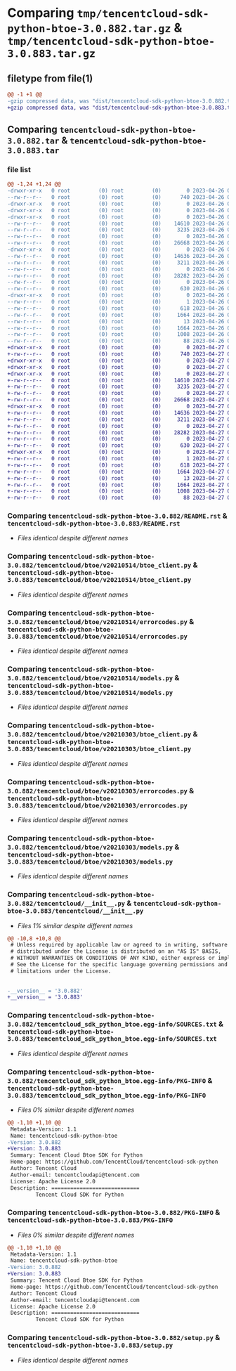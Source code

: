 # Comparing `tmp/tencentcloud-sdk-python-btoe-3.0.882.tar.gz` & `tmp/tencentcloud-sdk-python-btoe-3.0.883.tar.gz`

## filetype from file(1)

```diff
@@ -1 +1 @@
-gzip compressed data, was "dist/tencentcloud-sdk-python-btoe-3.0.882.tar", last modified: Wed Apr 26 02:54:02 2023, max compression
+gzip compressed data, was "dist/tencentcloud-sdk-python-btoe-3.0.883.tar", last modified: Thu Apr 27 00:19:08 2023, max compression
```

## Comparing `tencentcloud-sdk-python-btoe-3.0.882.tar` & `tencentcloud-sdk-python-btoe-3.0.883.tar`

### file list

```diff
@@ -1,24 +1,24 @@
-drwxr-xr-x   0 root         (0) root         (0)        0 2023-04-26 02:54:02.000000 tencentcloud-sdk-python-btoe-3.0.882/
--rw-r--r--   0 root         (0) root         (0)      740 2023-04-26 02:54:02.000000 tencentcloud-sdk-python-btoe-3.0.882/README.rst
-drwxr-xr-x   0 root         (0) root         (0)        0 2023-04-26 02:54:02.000000 tencentcloud-sdk-python-btoe-3.0.882/tencentcloud/
-drwxr-xr-x   0 root         (0) root         (0)        0 2023-04-26 02:54:02.000000 tencentcloud-sdk-python-btoe-3.0.882/tencentcloud/btoe/
-drwxr-xr-x   0 root         (0) root         (0)        0 2023-04-26 02:54:02.000000 tencentcloud-sdk-python-btoe-3.0.882/tencentcloud/btoe/v20210514/
--rw-r--r--   0 root         (0) root         (0)    14610 2023-04-26 02:54:02.000000 tencentcloud-sdk-python-btoe-3.0.882/tencentcloud/btoe/v20210514/btoe_client.py
--rw-r--r--   0 root         (0) root         (0)     3235 2023-04-26 02:54:02.000000 tencentcloud-sdk-python-btoe-3.0.882/tencentcloud/btoe/v20210514/errorcodes.py
--rw-r--r--   0 root         (0) root         (0)        0 2023-04-26 02:54:02.000000 tencentcloud-sdk-python-btoe-3.0.882/tencentcloud/btoe/v20210514/__init__.py
--rw-r--r--   0 root         (0) root         (0)    26668 2023-04-26 02:54:02.000000 tencentcloud-sdk-python-btoe-3.0.882/tencentcloud/btoe/v20210514/models.py
-drwxr-xr-x   0 root         (0) root         (0)        0 2023-04-26 02:54:02.000000 tencentcloud-sdk-python-btoe-3.0.882/tencentcloud/btoe/v20210303/
--rw-r--r--   0 root         (0) root         (0)    14636 2023-04-26 02:54:02.000000 tencentcloud-sdk-python-btoe-3.0.882/tencentcloud/btoe/v20210303/btoe_client.py
--rw-r--r--   0 root         (0) root         (0)     3211 2023-04-26 02:54:02.000000 tencentcloud-sdk-python-btoe-3.0.882/tencentcloud/btoe/v20210303/errorcodes.py
--rw-r--r--   0 root         (0) root         (0)        0 2023-04-26 02:54:02.000000 tencentcloud-sdk-python-btoe-3.0.882/tencentcloud/btoe/v20210303/__init__.py
--rw-r--r--   0 root         (0) root         (0)    28282 2023-04-26 02:54:02.000000 tencentcloud-sdk-python-btoe-3.0.882/tencentcloud/btoe/v20210303/models.py
--rw-r--r--   0 root         (0) root         (0)        0 2023-04-26 02:54:02.000000 tencentcloud-sdk-python-btoe-3.0.882/tencentcloud/btoe/__init__.py
--rw-r--r--   0 root         (0) root         (0)      630 2023-04-26 02:54:02.000000 tencentcloud-sdk-python-btoe-3.0.882/tencentcloud/__init__.py
-drwxr-xr-x   0 root         (0) root         (0)        0 2023-04-26 02:54:02.000000 tencentcloud-sdk-python-btoe-3.0.882/tencentcloud_sdk_python_btoe.egg-info/
--rw-r--r--   0 root         (0) root         (0)        1 2023-04-26 02:54:02.000000 tencentcloud-sdk-python-btoe-3.0.882/tencentcloud_sdk_python_btoe.egg-info/dependency_links.txt
--rw-r--r--   0 root         (0) root         (0)      618 2023-04-26 02:54:02.000000 tencentcloud-sdk-python-btoe-3.0.882/tencentcloud_sdk_python_btoe.egg-info/SOURCES.txt
--rw-r--r--   0 root         (0) root         (0)     1664 2023-04-26 02:54:02.000000 tencentcloud-sdk-python-btoe-3.0.882/tencentcloud_sdk_python_btoe.egg-info/PKG-INFO
--rw-r--r--   0 root         (0) root         (0)       13 2023-04-26 02:54:02.000000 tencentcloud-sdk-python-btoe-3.0.882/tencentcloud_sdk_python_btoe.egg-info/top_level.txt
--rw-r--r--   0 root         (0) root         (0)     1664 2023-04-26 02:54:02.000000 tencentcloud-sdk-python-btoe-3.0.882/PKG-INFO
--rw-r--r--   0 root         (0) root         (0)     1008 2023-04-26 02:54:02.000000 tencentcloud-sdk-python-btoe-3.0.882/setup.py
--rw-r--r--   0 root         (0) root         (0)       88 2023-04-26 02:54:02.000000 tencentcloud-sdk-python-btoe-3.0.882/setup.cfg
+drwxr-xr-x   0 root         (0) root         (0)        0 2023-04-27 00:19:08.000000 tencentcloud-sdk-python-btoe-3.0.883/
+-rw-r--r--   0 root         (0) root         (0)      740 2023-04-27 00:19:08.000000 tencentcloud-sdk-python-btoe-3.0.883/README.rst
+drwxr-xr-x   0 root         (0) root         (0)        0 2023-04-27 00:19:08.000000 tencentcloud-sdk-python-btoe-3.0.883/tencentcloud/
+drwxr-xr-x   0 root         (0) root         (0)        0 2023-04-27 00:19:08.000000 tencentcloud-sdk-python-btoe-3.0.883/tencentcloud/btoe/
+drwxr-xr-x   0 root         (0) root         (0)        0 2023-04-27 00:19:08.000000 tencentcloud-sdk-python-btoe-3.0.883/tencentcloud/btoe/v20210514/
+-rw-r--r--   0 root         (0) root         (0)    14610 2023-04-27 00:19:08.000000 tencentcloud-sdk-python-btoe-3.0.883/tencentcloud/btoe/v20210514/btoe_client.py
+-rw-r--r--   0 root         (0) root         (0)     3235 2023-04-27 00:19:08.000000 tencentcloud-sdk-python-btoe-3.0.883/tencentcloud/btoe/v20210514/errorcodes.py
+-rw-r--r--   0 root         (0) root         (0)        0 2023-04-27 00:19:08.000000 tencentcloud-sdk-python-btoe-3.0.883/tencentcloud/btoe/v20210514/__init__.py
+-rw-r--r--   0 root         (0) root         (0)    26668 2023-04-27 00:19:08.000000 tencentcloud-sdk-python-btoe-3.0.883/tencentcloud/btoe/v20210514/models.py
+drwxr-xr-x   0 root         (0) root         (0)        0 2023-04-27 00:19:08.000000 tencentcloud-sdk-python-btoe-3.0.883/tencentcloud/btoe/v20210303/
+-rw-r--r--   0 root         (0) root         (0)    14636 2023-04-27 00:19:08.000000 tencentcloud-sdk-python-btoe-3.0.883/tencentcloud/btoe/v20210303/btoe_client.py
+-rw-r--r--   0 root         (0) root         (0)     3211 2023-04-27 00:19:08.000000 tencentcloud-sdk-python-btoe-3.0.883/tencentcloud/btoe/v20210303/errorcodes.py
+-rw-r--r--   0 root         (0) root         (0)        0 2023-04-27 00:19:08.000000 tencentcloud-sdk-python-btoe-3.0.883/tencentcloud/btoe/v20210303/__init__.py
+-rw-r--r--   0 root         (0) root         (0)    28282 2023-04-27 00:19:08.000000 tencentcloud-sdk-python-btoe-3.0.883/tencentcloud/btoe/v20210303/models.py
+-rw-r--r--   0 root         (0) root         (0)        0 2023-04-27 00:19:08.000000 tencentcloud-sdk-python-btoe-3.0.883/tencentcloud/btoe/__init__.py
+-rw-r--r--   0 root         (0) root         (0)      630 2023-04-27 00:19:08.000000 tencentcloud-sdk-python-btoe-3.0.883/tencentcloud/__init__.py
+drwxr-xr-x   0 root         (0) root         (0)        0 2023-04-27 00:19:08.000000 tencentcloud-sdk-python-btoe-3.0.883/tencentcloud_sdk_python_btoe.egg-info/
+-rw-r--r--   0 root         (0) root         (0)        1 2023-04-27 00:19:08.000000 tencentcloud-sdk-python-btoe-3.0.883/tencentcloud_sdk_python_btoe.egg-info/dependency_links.txt
+-rw-r--r--   0 root         (0) root         (0)      618 2023-04-27 00:19:08.000000 tencentcloud-sdk-python-btoe-3.0.883/tencentcloud_sdk_python_btoe.egg-info/SOURCES.txt
+-rw-r--r--   0 root         (0) root         (0)     1664 2023-04-27 00:19:08.000000 tencentcloud-sdk-python-btoe-3.0.883/tencentcloud_sdk_python_btoe.egg-info/PKG-INFO
+-rw-r--r--   0 root         (0) root         (0)       13 2023-04-27 00:19:08.000000 tencentcloud-sdk-python-btoe-3.0.883/tencentcloud_sdk_python_btoe.egg-info/top_level.txt
+-rw-r--r--   0 root         (0) root         (0)     1664 2023-04-27 00:19:08.000000 tencentcloud-sdk-python-btoe-3.0.883/PKG-INFO
+-rw-r--r--   0 root         (0) root         (0)     1008 2023-04-27 00:19:08.000000 tencentcloud-sdk-python-btoe-3.0.883/setup.py
+-rw-r--r--   0 root         (0) root         (0)       88 2023-04-27 00:19:08.000000 tencentcloud-sdk-python-btoe-3.0.883/setup.cfg
```

### Comparing `tencentcloud-sdk-python-btoe-3.0.882/README.rst` & `tencentcloud-sdk-python-btoe-3.0.883/README.rst`

 * *Files identical despite different names*

### Comparing `tencentcloud-sdk-python-btoe-3.0.882/tencentcloud/btoe/v20210514/btoe_client.py` & `tencentcloud-sdk-python-btoe-3.0.883/tencentcloud/btoe/v20210514/btoe_client.py`

 * *Files identical despite different names*

### Comparing `tencentcloud-sdk-python-btoe-3.0.882/tencentcloud/btoe/v20210514/errorcodes.py` & `tencentcloud-sdk-python-btoe-3.0.883/tencentcloud/btoe/v20210514/errorcodes.py`

 * *Files identical despite different names*

### Comparing `tencentcloud-sdk-python-btoe-3.0.882/tencentcloud/btoe/v20210514/models.py` & `tencentcloud-sdk-python-btoe-3.0.883/tencentcloud/btoe/v20210514/models.py`

 * *Files identical despite different names*

### Comparing `tencentcloud-sdk-python-btoe-3.0.882/tencentcloud/btoe/v20210303/btoe_client.py` & `tencentcloud-sdk-python-btoe-3.0.883/tencentcloud/btoe/v20210303/btoe_client.py`

 * *Files identical despite different names*

### Comparing `tencentcloud-sdk-python-btoe-3.0.882/tencentcloud/btoe/v20210303/errorcodes.py` & `tencentcloud-sdk-python-btoe-3.0.883/tencentcloud/btoe/v20210303/errorcodes.py`

 * *Files identical despite different names*

### Comparing `tencentcloud-sdk-python-btoe-3.0.882/tencentcloud/btoe/v20210303/models.py` & `tencentcloud-sdk-python-btoe-3.0.883/tencentcloud/btoe/v20210303/models.py`

 * *Files identical despite different names*

### Comparing `tencentcloud-sdk-python-btoe-3.0.882/tencentcloud/__init__.py` & `tencentcloud-sdk-python-btoe-3.0.883/tencentcloud/__init__.py`

 * *Files 1% similar despite different names*

```diff
@@ -10,8 +10,8 @@
 # Unless required by applicable law or agreed to in writing, software
 # distributed under the License is distributed on an "AS IS" BASIS,
 # WITHOUT WARRANTIES OR CONDITIONS OF ANY KIND, either express or implied.
 # See the License for the specific language governing permissions and
 # limitations under the License.
 
 
-__version__ = '3.0.882'
+__version__ = '3.0.883'
```

### Comparing `tencentcloud-sdk-python-btoe-3.0.882/tencentcloud_sdk_python_btoe.egg-info/SOURCES.txt` & `tencentcloud-sdk-python-btoe-3.0.883/tencentcloud_sdk_python_btoe.egg-info/SOURCES.txt`

 * *Files identical despite different names*

### Comparing `tencentcloud-sdk-python-btoe-3.0.882/tencentcloud_sdk_python_btoe.egg-info/PKG-INFO` & `tencentcloud-sdk-python-btoe-3.0.883/tencentcloud_sdk_python_btoe.egg-info/PKG-INFO`

 * *Files 0% similar despite different names*

```diff
@@ -1,10 +1,10 @@
 Metadata-Version: 1.1
 Name: tencentcloud-sdk-python-btoe
-Version: 3.0.882
+Version: 3.0.883
 Summary: Tencent Cloud Btoe SDK for Python
 Home-page: https://github.com/TencentCloud/tencentcloud-sdk-python
 Author: Tencent Cloud
 Author-email: tencentcloudapi@tencent.com
 License: Apache License 2.0
 Description: ============================
         Tencent Cloud SDK for Python
```

### Comparing `tencentcloud-sdk-python-btoe-3.0.882/PKG-INFO` & `tencentcloud-sdk-python-btoe-3.0.883/PKG-INFO`

 * *Files 0% similar despite different names*

```diff
@@ -1,10 +1,10 @@
 Metadata-Version: 1.1
 Name: tencentcloud-sdk-python-btoe
-Version: 3.0.882
+Version: 3.0.883
 Summary: Tencent Cloud Btoe SDK for Python
 Home-page: https://github.com/TencentCloud/tencentcloud-sdk-python
 Author: Tencent Cloud
 Author-email: tencentcloudapi@tencent.com
 License: Apache License 2.0
 Description: ============================
         Tencent Cloud SDK for Python
```

### Comparing `tencentcloud-sdk-python-btoe-3.0.882/setup.py` & `tencentcloud-sdk-python-btoe-3.0.883/setup.py`

 * *Files identical despite different names*

